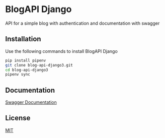 # BlogAPI Django

API for a simple blog with authentication and documentation with swagger

## Installation 

Use the following commands to install BlogAPI Django
```bash
pip install pipenv
git clone blog-api-django3.git
cd blog-api-django3
pipenv sync
```

## Documentation
[Swagger Documentation](https://blog-api-django3.herokuapp.com/swagger/)

## License
[MIT](LICENSE)
